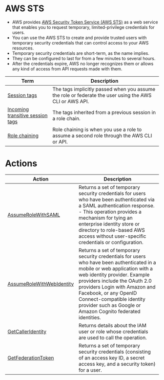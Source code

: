 # AWS STS
- AWS provides [AWS Security Token Service (AWS STS)](https://docs.aws.amazon.com/STS/latest/APIReference/welcome.html) as a web service that enables you to request temporary, limited-privilege credentials for users.
- You can use the AWS STS to create and provide trusted users with temporary security credentials that can control access to your AWS resources. 
- Temporary security credentials are short-term, as the name implies. 
- They can be configured to last for from a few minutes to several hours. 
- After the credentials expire, AWS no longer recognizes them or allows any kind of access from API requests made with them.


| Term                                                                                                      | Description                                                                                            |
|-----------------------------------------------------------------------------------------------------------|--------------------------------------------------------------------------------------------------------|
| [Session tags](https://docs.aws.amazon.com/IAM/latest/UserGuide/id_session-tags.html)                     | The tags implicitly passed when you assume the role or federate the user using the AWS CLI or AWS API. |
| [Incoming transitive session tags](https://docs.aws.amazon.com/IAM/latest/UserGuide/id_session-tags.html) | The tags inherited from a previous session in a role chain.                                            |
| [Role chaining](https://docs.aws.amazon.com/IAM/latest/UserGuide/id_roles_terms-and-concepts.html)        | Role chaining is when you use a role to assume a second role through the AWS CLI or API.               |

# Actions

| Action                                                                                                              | Description                                                                                                                                                                                                                                                                                                                                    |
|---------------------------------------------------------------------------------------------------------------------|------------------------------------------------------------------------------------------------------------------------------------------------------------------------------------------------------------------------------------------------------------------------------------------------------------------------------------------------|
| [AssumeRoleWithSAML](https://docs.aws.amazon.com/STS/latest/APIReference/API_AssumeRoleWithSAML.html)               | Returns a set of temporary security credentials for users who have been authenticated via a SAML authentication response. <br/>- This operation provides a mechanism for tying an enterprise identity store or directory to role-based AWS access without user-specific credentials or configuration.                                          |
| [AssumeRoleWithWebIdentity](https://docs.aws.amazon.com/STS/latest/APIReference/API_AssumeRoleWithWebIdentity.html) | Returns a set of temporary security credentials for users who have been authenticated in a mobile or web application with a web identity provider. Example providers include the OAuth 2.0 providers Login with Amazon and Facebook, or any OpenID Connect-compatible identity provider such as Google or Amazon Cognito federated identities. |
| [GetCallerIdentity](https://docs.aws.amazon.com/STS/latest/APIReference/API_GetCallerIdentity.html)                 | Returns details about the IAM user or role whose credentials are used to call the operation.                                                                                                                                                                                                                                                   |
| [GetFederationToken](https://docs.aws.amazon.com/STS/latest/APIReference/API_GetFederationToken.html)               | Returns a set of temporary security credentials (consisting of an access key ID, a secret access key, and a security token) for a user.                                                                                                                                                                                                        |
